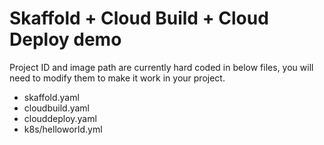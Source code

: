 # Skaffold + Cloud Build + Cloud Deploy demo

Project ID and image path are currently hard coded in below files, you will need to modify them to make it work in your project. 
- skaffold.yaml
- cloudbuild.yaml
- clouddeploy.yaml
- k8s/helloworld.yml

